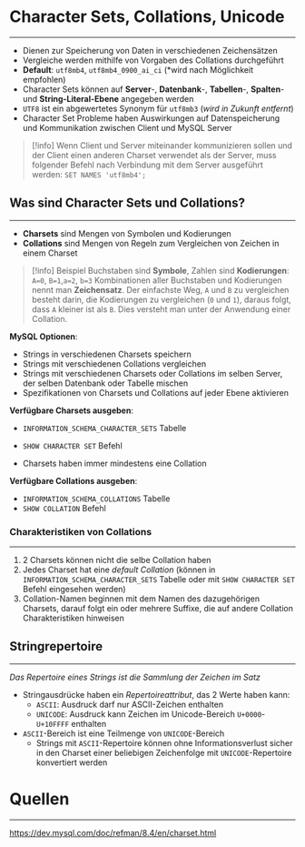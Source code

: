 # Character Sets, Collations, Unicode
___
- Dienen zur Speicherung von Daten in verschiedenen Zeichensätzen
- Vergleiche werden mithilfe von Vorgaben des Collations durchgeführt
- **Default**: `utf8mb4`, `utf8mb4_0900_ai_ci` (*wird nach Möglichkeit empfohlen)
- Character Sets können auf **Server**-, **Datenbank**-, **Tabellen**-, **Spalten**- und **String-Literal-Ebene** angegeben werden
- `UTF8` ist ein abgewertetes Synonym für `utf8mb3` (*wird in Zukunft entfernt*)
- Character Set Probleme haben Auswirkungen auf Datenspeicherung und Kommunikation zwischen Client und MySQL Server

> [!info]
> Wenn Client und Server miteinander kommunizieren sollen und der Client einen anderen Charset verwendet als der Server, muss folgender Befehl nach Verbindung mit dem Server ausgeführt werden:
> `SET NAMES 'utf8mb4';`
## Was sind Character Sets und Collations?
___
- **Charsets** sind Mengen von Symbolen und Kodierungen
- **Collations** sind Mengen von Regeln zum Vergleichen von Zeichen in einem Charset

> [!info] Beispiel
> Buchstaben sind **Symbole**, Zahlen sind **Kodierungen**:
> `A=0`, `B=1`,`a=2`, `b=3` 
> Kombinationen aller Buchstaben und Kodierungen nennt man **Zeichensatz**.
> Der einfachste Weg, `A` und `B` zu vergleichen besteht darin, die Kodierungen zu vergleichen (`0` und `1`), daraus folgt, dass `A` kleiner ist als `B`.
> Dies versteht man unter der Anwendung einer Collation.

**MySQL Optionen**:
- Strings in verschiedenen Charsets speichern
- Strings mit verschiedenen Collations vergleichen
- Strings mit verschiedenen Charsets oder Collations im selben Server, der selben Datenbank oder Tabelle mischen
- Spezifikationen von Charsets und Collations auf jeder Ebene aktivieren

**Verfügbare Charsets ausgeben**:
- `INFORMATION_SCHEMA_CHARACTER_SETS` Tabelle
- `SHOW CHARACTER SET` Befehl

- Charsets haben immer mindestens eine Collation

**Verfügbare Collations ausgeben**:
- `INFORMATION_SCHEMA_COLLATIONS` Tabelle
- `SHOW COLLATION` Befehl

### Charakteristiken von Collations
___
1. 2 Charsets können nicht die selbe Collation haben
2. Jedes Charset hat eine *default Collation* (können in `INFORMATION_SCHEMA_CHARACTER_SETS` Tabelle oder mit `SHOW CHARACTER SET` Befehl eingesehen werden)
3. Collation-Namen beginnen mit dem Namen des dazugehörigen Charsets, darauf folgt ein oder mehrere Suffixe, die auf andere Collation Charakteristiken hinweisen
## Stringrepertoire
___
*Das Repertoire eines Strings ist die Sammlung der Zeichen im Satz*
- Stringausdrücke haben ein *Repertoireattribut*, das 2 Werte haben kann:
	- `ASCII`: Ausdruck darf nur ASCII-Zeichen enthalten
	- `UNICODE`: Ausdruck kann Zeichen im Unicode-Bereich `U+0000`-`U+10FFFF` enthalten
- `ASCII`-Bereich ist eine Teilmenge von `UNICODE`-Bereich
	- Strings mit `ASCII`-Repertoire können ohne Informationsverlust sicher in den Charset einer beliebigen Zeichenfolge mit `UNICODE`-Repertoire konvertiert werden 
# Quellen
___
https://dev.mysql.com/doc/refman/8.4/en/charset.html